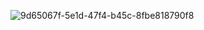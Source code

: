 
![9d65067f-5e1d-47f4-b45c-8fbe818790f8](https://user-images.githubusercontent.com/100318892/189465006-f9689413-3f7a-4b95-b06b-61ceed4b7055.png)
